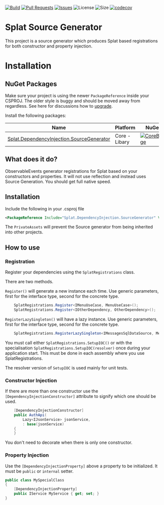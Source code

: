 [![Build](https://github.com/reactiveui/Splat.DI.SourceGenerator/actions/workflows/ci-build.yml/badge.svg)](https://github.com/reactiveui/Splat.DI.SourceGenerator/actions/workflows/ci-build.yml) [![Pull Requests](https://img.shields.io/github/issues-pr/reactiveui/Splat.DI.SourceGenerator.svg)](https://github.com/reactiveui/Splat.DI.SourceGenerator/pulls) [![Issues](https://img.shields.io/github/issues/reactiveui/Splat.DI.SourceGenerator.svg)](https://github.com/reactiveui/Splat.DI.SourceGenerator/issues) ![License](https://img.shields.io/github/license/reactiveui/Splat.DI.SourceGenerator.svg) ![Size](https://img.shields.io/github/repo-size/reactiveui/Splat.DI.SourceGenerator.svg) [![codecov](https://codecov.io/gh/reactiveui/Splat.DI.SourceGenerator/branch/main/graph/badge.svg?token=dmQeHH4Us8)](https://codecov.io/gh/reactiveui/Splat.DI.SourceGenerator)

# Splat Source Generator

This project is a source generator which produces Splat based registrations for both constructor and property injection.

# Installation

## NuGet Packages

Make sure your project is using the newer `PackageReference` inside your CSPROJ. The older style is buggy and should be moved away from regardless. See here for discussions how to [upgrade](https://docs.microsoft.com/en-us/nuget/consume-packages/migrate-packages-config-to-package-reference).

Install the following packages:

| Name                          | Platform          | NuGet                            |
| ----------------------------- | ----------------- | -------------------------------- |
| [Splat.DependencyInjection.SourceGenerator][Core]       | Core - Libary     | [![CoreBadge]][Core]             |


[Core]: https://www.nuget.org/packages/Splat.DependencyInjection.SourceGenerator/
[CoreBadge]:https://img.shields.io/nuget/v/Splat.DependencyInjection.SourceGenerator.svg

## What does it do?

ObservableEvents generator registrations for Splat based on your constructors and properties. It will not use reflection and instead uses Source Generation. You should get full native speed.

## Installation
Include the following in your .csproj file

```xml
<PackageReference Include="Splat.DependencyInjection.SourceGenerator" Version="{latest version}" PrivateAssets="all" />
```

The `PrivateAssets` will prevent the Source generator from being inherited into other projects.

## How to use

### Registration

Register your dependencies using the `SplatRegistrations` class.

There are two methods. 

`Register()` will generate a new instance each time. Use generic parameters, first for the interface type, second for the concrete type.

```cs
    SplatRegistrations.Register<IMenuUseCase, MenuUseCase>();
    SplatRegistrations.Register<IOtherDependency, OtherDependency>();
```

`RegisterLazySingleton()` will have a lazy instance. Use generic parameters, first for the interface type, second for the concrete type.

```cs
    SplatRegistrations.RegisterLazySingleton<IMessagesSqlDataSource, MessagesSqlDataSource>();
```

You must call either `SplatRegistrations.SetupIOC()` or with the specialisation `SplatRegistrations.SetupIOC(resolver)` once during your application start. This must be done in each assembly where you use SplatRegistrations.

The resolver version of `SetupIOC` is used mainly for unit tests.

### Constructor Injection
If there are more than one constructor use the `[DependencyInjectionConstructor]` attribute to signify which one should be used.

```cs
    [DependencyInjectionConstructor]
    public AuthApi(
        Lazy<IJsonService> jsonService,
        : base(jsonService)
    {
    }
```

You don't need to decorate when there is only one constructor. 

### Property Injection

Use the `[DependencyInjectionProperty]` above a property to be initialized. It must be `public` or `internal` setter.

```cs
public class MySpecialClass
{
    [DependencyInjectionProperty]
    public IService MyService { get; set; }
}
